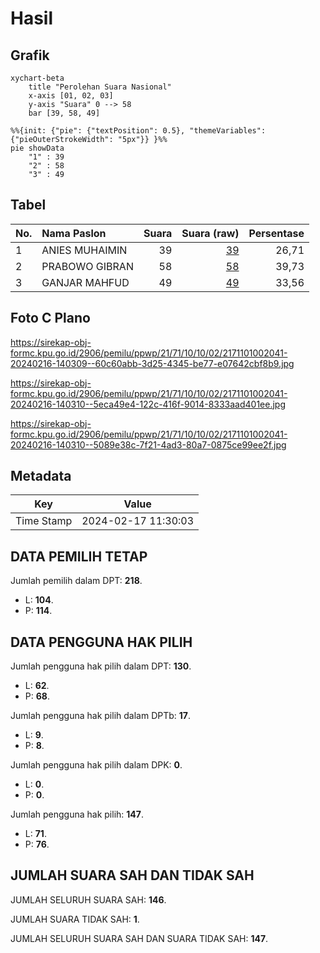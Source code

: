# Hasil

## Grafik

```mermaid
xychart-beta
    title "Perolehan Suara Nasional"
    x-axis [01, 02, 03]
    y-axis "Suara" 0 --> 58
    bar [39, 58, 49]
```

```mermaid
%%{init: {"pie": {"textPosition": 0.5}, "themeVariables": {"pieOuterStrokeWidth": "5px"}} }%%
pie showData
    "1" : 39
    "2" : 58
    "3" : 49
```

## Tabel

| No. | Nama Paslon    | Suara | Suara (raw) | Persentase |
|:--- |:-------------- | -----:| -----------:| ----------:|
| 1   | ANIES MUHAIMIN | 39    | [39][p-1]   | 26,71      |
| 2   | PRABOWO GIBRAN | 58    | [58][p-2]   | 39,73      |
| 3   | GANJAR MAHFUD  | 49    | [49][p-3]   | 33,56      |


[p-1]: https://github.com/gigit-pemilu/pemilu-2024/blob/main/pilpres/hitung-suara/sub/21-kepulauan-riau/sub/71-kota-batam/sub/10-batam-kota/sub/1002-taman-baloi/sub/041-tps/sub/paslon-1.txt
[p-2]: https://github.com/gigit-pemilu/pemilu-2024/blob/main/pilpres/hitung-suara/sub/21-kepulauan-riau/sub/71-kota-batam/sub/10-batam-kota/sub/1002-taman-baloi/sub/041-tps/sub/paslon-2.txt
[p-3]: https://github.com/gigit-pemilu/pemilu-2024/blob/main/pilpres/hitung-suara/sub/21-kepulauan-riau/sub/71-kota-batam/sub/10-batam-kota/sub/1002-taman-baloi/sub/041-tps/sub/paslon-3.txt

## Foto C Plano

https://sirekap-obj-formc.kpu.go.id/2906/pemilu/ppwp/21/71/10/10/02/2171101002041-20240216-140309--60c60abb-3d25-4345-be77-e07642cbf8b9.jpg

https://sirekap-obj-formc.kpu.go.id/2906/pemilu/ppwp/21/71/10/10/02/2171101002041-20240216-140310--5eca49e4-122c-416f-9014-8333aad401ee.jpg

https://sirekap-obj-formc.kpu.go.id/2906/pemilu/ppwp/21/71/10/10/02/2171101002041-20240216-140310--5089e38c-7f21-4ad3-80a7-0875ce99ee2f.jpg


## Metadata

| Key        | Value               |
| ---------- | ------------------- |
| Time Stamp | 2024-02-17 11:30:03 |


## DATA PEMILIH TETAP

Jumlah pemilih dalam DPT: **218**.
 * L: **104**.
 * P: **114**.

## DATA PENGGUNA HAK PILIH

Jumlah pengguna hak pilih dalam DPT: **130**.
 * L: **62**.
 * P: **68**.

Jumlah pengguna hak pilih dalam DPTb: **17**.
 * L: **9**.
 * P: **8**.

Jumlah pengguna hak pilih dalam DPK: **0**.
 * L: **0**.
 * P: **0**.

Jumlah pengguna hak pilih: **147**.
 * L: **71**.
 * P: **76**.

## JUMLAH SUARA SAH DAN TIDAK SAH

JUMLAH SELURUH SUARA SAH: **146**.

JUMLAH SUARA TIDAK SAH: **1**.

JUMLAH SELURUH SUARA SAH DAN SUARA TIDAK SAH: **147**.


